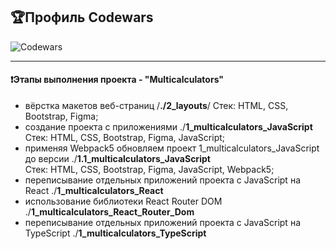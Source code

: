 ## :trophy:Профиль Codewars
![Codewars](https://github.r2v.ch/codewars?user=MikaBerza&hide_clan=true&top_languages=true&stroke=%23b362ff)

---

#### :heavy_exclamation_mark:Этапы выполнения проекта - "Multicalculators"
- вёрстка макетов веб-страниц /**./2_layouts**/
  Стек: HTML, CSS, Bootstrap, Figma;
- создание проекта с приложениями ./**1_multicalculators_JavaScript**  
  Стек: HTML, CSS, Bootstrap, Figma, JavaScript;  
- применяя Webpack5 обновляем проект 1_multicalculators_JavaScript до версии ./**1.1_multicalculators_JavaScript**  
  Стек: HTML, CSS, Bootstrap, Figma, JavaScript, Webpack5;  
- переписывание отдельных приложений проекта с JavaScript на React ./**1_multicalculators_React**    
- использование библиотеки React Router DOM ./**1_multicalculators_React_Router_Dom**    
- переписывание отдельных приложений проекта с JavaScript на TypeScript ./**1_multicalculators_TypeScript**    
